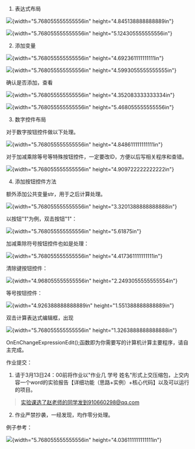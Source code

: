 1.  表达式布局

![](./media/media/image1.png){width="5.768055555555556in"
height="4.845138888888889in"}

![](./media/media/image2.png){width="5.768055555555556in"
height="5.124305555555556in"}

2.  添加变量

![](./media/media/image3.png){width="5.768055555555556in"
height="4.692361111111111in"}

![](./media/media/image4.png){width="5.768055555555556in"
height="4.5993055555555555in"}

确认是否添加，查看

![](./media/media/image5.png){width="5.768055555555556in"
height="4.352083333333334in"}

![](./media/media/image6.png){width="5.768055555555556in"
height="5.468055555555556in"}

3.  数字控件布局

对于数字按钮控件做以下处理。

![](./media/media/image7.png){width="5.768055555555556in"
height="4.848611111111111in"}

对于加减乘除等号等特殊按钮控件，一定要改ID，方便以后写相关程序和查错。

![](./media/media/image8.png){width="5.768055555555556in"
height="4.909722222222222in"}

4.  添加按钮控件方法

额外添加公共变量str，用于之后计算处理。

![](./media/media/image9.png){width="5.768055555555556in"
height="3.3201388888888888in"}

以按钮"1"为例，双击按钮"1"：

![](./media/media/image10.png){width="5.768055555555556in"
height="5.61875in"}

加减乘除符号按钮控件也如是处理：

![](./media/media/image11.png){width="5.768055555555556in"
height="4.417361111111111in"}

清除键按钮控件：

![](./media/media/image12.png){width="4.968055555555556in"
height="2.2493055555555554in"}

等号按钮控件：

![](./media/media/image13.png){width="4.926388888888889in"
height="1.551388888888889in"}

双击计算表达式编辑框，出现

![](./media/media/image14.png){width="5.768055555555556in"
height="1.3263888888888888in"}

OnEnChangeExpressionEdit();函数即为你需要写的计算机计算主要程序，请自主完成。

作业提交：

1.  请于3月13日24：00前将作业以"作业几 学号
    姓名"形式上交压缩包，上交内容一个word的实验报告【详细功能（思路+实例）+核心代码】以及可以运行的项目。

> [实验课选了赵老师的同学发到910660298\@qq.com](mailto:实验课选了赵老师的同学发到nbudse2019@163.com)

2.  作业严禁抄袭，一经发现，均作零分处理。

例子参考：

![](./media/media/image15.png){width="5.768055555555556in"
height="4.036111111111111in"}
